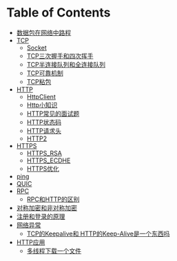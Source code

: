# Table of Contents



+ [数据包在网络中路程](数据包在网络中路程.md)
+ [TCP]()
    + [Socket](Socket.md)
    + [TCP三次握手和四次挥手](TCP三次握手和四次挥手.md)
    + [TCP半连接队列和全连接队列](TCP半连接队列和全连接队列.md)
    + [TCP可靠机制](TCP可靠机制.md)
    + [TCP粘包](TCP粘包.md)
+ [HTTP]()
    + [HttpClient](HttpClient.md)
    + [Http小知识](Http小知识.md)
    + [HTTP常见的面试题](HTTP常见的面试题.md)
    + [HTTP状态码](HTTP状态码.md)
    + [HTTP请求头](HTTP请求头.md)
    + [HTTP2](HTTP2.md)
+ [HTTPS]()
    + [HTTPS_RSA](HTTPS_RSA.md)
    + [HTTPS_ECDHE](HTTPS_ECDHE.md)
    + [HTTPS优化](HTTPS优化.md)
+ [ping](ping.md)
+ [QUIC](QUIC.md)
+ [RPC](RPC.md)
    + [RPC和HTTP的区别](RPC和HTTP的区别.md)
+ [对称加密和非对称加密](对称加密和非对称加密.md)
+ [注册和登录的原理](注册和登录的原理.md)
+ [网络异常]()
    + [TCP的Keepalive和 HTTP的Keep-Alive是一个东西吗](./网络异常/TCP的Keepalive和HTTP的Keep-Alive是一个东西吗.md)
+ [HTTP应用]()
  + [多线程下载一个文件](多线程下载一个文件.md)
